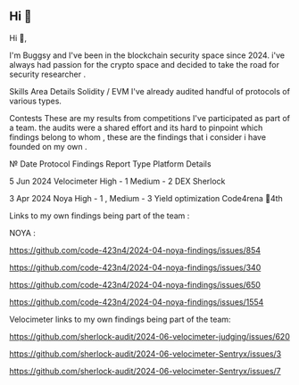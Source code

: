 ## Hi 👋
Hi 👋,

I'm Buggsy and I've been in the blockchain security space since 2024. i've always had passion for the crypto space and decided to take the road for security researcher .



Skills
Area	Details
Solidity / EVM	I've already audited handful of protocols of various types. 

Contests
These are my results from competitions I've participated as part of a team.
the audits were a shared effort and its hard to pinpoint which findings belong to whom ,
these are the findings that i consider i have founded on my own .

№	Date	Protocol	Findings	Report	Type	Platform	Details	

5	Jun 2024	Velocimeter	High - 1 Medium - 2 	DEX	Sherlock

3	Apr 2024	Noya	High - 1 , Medium - 3  Yield optimization	Code4rena	🏅4th

Links to my own findings being part of the team :

NOYA :

https://github.com/code-423n4/2024-04-noya-findings/issues/854 

https://github.com/code-423n4/2024-04-noya-findings/issues/340

https://github.com/code-423n4/2024-04-noya-findings/issues/650 

https://github.com/code-423n4/2024-04-noya-findings/issues/1554 

Velocimeter links to my own findings being part of the team:

https://github.com/sherlock-audit/2024-06-velocimeter-judging/issues/620 

https://github.com/sherlock-audit/2024-06-velocimeter-Sentryx/issues/3 

https://github.com/sherlock-audit/2024-06-velocimeter-Sentryx/issues/7
